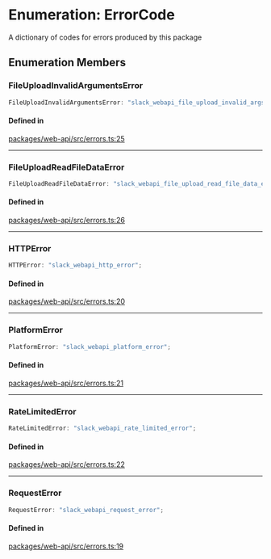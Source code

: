 # Enumeration: ErrorCode

A dictionary of codes for errors produced by this package

## Enumeration Members

### FileUploadInvalidArgumentsError

```ts
FileUploadInvalidArgumentsError: "slack_webapi_file_upload_invalid_args_error";
```

#### Defined in

[packages/web-api/src/errors.ts:25](https://github.com/slackapi/node-slack-sdk/blob/c15385ef93ccdde9702f52f7d1f445999203d794/packages/web-api/src/errors.ts#L25)

***

### FileUploadReadFileDataError

```ts
FileUploadReadFileDataError: "slack_webapi_file_upload_read_file_data_error";
```

#### Defined in

[packages/web-api/src/errors.ts:26](https://github.com/slackapi/node-slack-sdk/blob/c15385ef93ccdde9702f52f7d1f445999203d794/packages/web-api/src/errors.ts#L26)

***

### HTTPError

```ts
HTTPError: "slack_webapi_http_error";
```

#### Defined in

[packages/web-api/src/errors.ts:20](https://github.com/slackapi/node-slack-sdk/blob/c15385ef93ccdde9702f52f7d1f445999203d794/packages/web-api/src/errors.ts#L20)

***

### PlatformError

```ts
PlatformError: "slack_webapi_platform_error";
```

#### Defined in

[packages/web-api/src/errors.ts:21](https://github.com/slackapi/node-slack-sdk/blob/c15385ef93ccdde9702f52f7d1f445999203d794/packages/web-api/src/errors.ts#L21)

***

### RateLimitedError

```ts
RateLimitedError: "slack_webapi_rate_limited_error";
```

#### Defined in

[packages/web-api/src/errors.ts:22](https://github.com/slackapi/node-slack-sdk/blob/c15385ef93ccdde9702f52f7d1f445999203d794/packages/web-api/src/errors.ts#L22)

***

### RequestError

```ts
RequestError: "slack_webapi_request_error";
```

#### Defined in

[packages/web-api/src/errors.ts:19](https://github.com/slackapi/node-slack-sdk/blob/c15385ef93ccdde9702f52f7d1f445999203d794/packages/web-api/src/errors.ts#L19)
